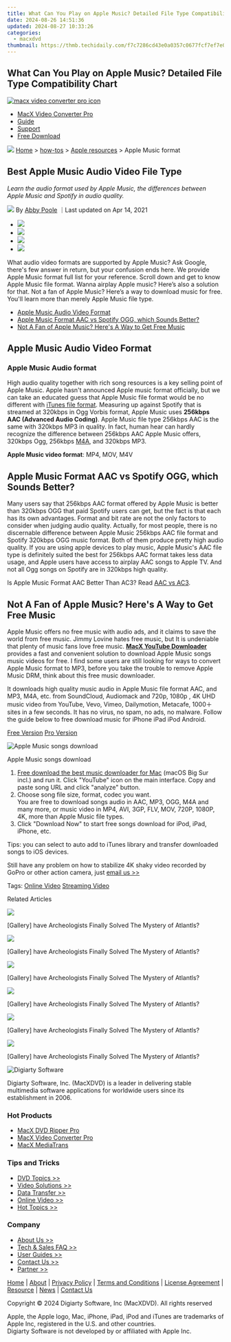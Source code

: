 ```yaml
---
title: What Can You Play on Apple Music? Detailed File Type Compatibility Chart
date: 2024-08-26 14:51:36
updated: 2024-08-27 10:33:26
categories:
  - macxdvd
thumbnail: https://thmb.techidaily.com/f7c7286cd43e0a0357c0677fcf7ef7e026ec5b0c5c8fee31ed3df2a195c8af00.jpg
---
```


## What Can You Play on Apple Music? Detailed File Type Compatibility Chart

[![macx video converter pro icon](https://www.macxdvd.com/mac-dvd-video-converter-how-to/../image-style/new-seo/icon11.png)](https://tools.techidaily.com/macxdvd/products/)

* [MacX Video Converter Pro](https://tools.techidaily.com/macxdvd/products/)
* [Guide](https://tools.techidaily.com/macxdvd/products/)
* [Support](https://tools.techidaily.com/macxdvd/products/)
* [Free Download](https://tools.techidaily.com/macxdvd/products/)



![](https://www.macxdvd.com/mac-dvd-video-converter-how-to/../image-style/new-seo/icon7.png) [Home](https://tools.techidaily.com/macxdvd/products/) \> [how-tos](https://tools.techidaily.com/macxdvd/products/) \> [Apple resources](https://tools.techidaily.com/macxdvd/products/) \> Apple Music format

## Best Apple Music Audio Video File Type



_Learn the audio format used by Apple Music, the differences between Apple Music and Spotify in audio quality._

![](https://www.macxdvd.com/mac-dvd-video-converter-how-to/../image-style/new-seo/icon6.png) By [Abby Poole](https://www.linkedin.com/in/abby-poole-6822b0104/) ｜Last updated on Apr 14, 2021 

* [![](https://www.macxdvd.com/mac-dvd-video-converter-how-to/../image-style/new-seo/share-fa.jpg)](https://www.facebook.com/sharer/sharer.php?u=https://www.macxdvd.com/mac-dvd-video-converter-how-to/apple-music-format.htm)
* [![](https://www.macxdvd.com/mac-dvd-video-converter-how-to/../image-style/new-seo/share-tw.jpg)](https://twitter.com/intent/tweet?url=https://www.macxdvd.com/mac-dvd-video-converter-how-to/apple-music-format.htm)
* [![](https://www.macxdvd.com/mac-dvd-video-converter-how-to/../image-style/new-seo/share-email.jpg)](https://www.macxdvd.com/mac-dvd-video-converter-how-to/mailto:info@example.com?&subject=&body=https://www.macxdvd.com/mac-dvd-video-converter-how-to/apple-music-format.htm)
* [![](https://www.macxdvd.com/mac-dvd-video-converter-how-to/../image-style/new-seo/share-in.jpg)](https://www.linkedin.com/shareArticle?mini=true&url=https://www.macxdvd.com/mac-dvd-video-converter-how-to/apple-music-format.htm&title=&summary=https://www.macxdvd.com/mac-dvd-video-converter-how-to/apple-music-format.htm&source=)

What audio video formats are supported by Apple Music? Ask Google, there's few answer in return, but your confusion ends here. We provide Apple Music format full list for your reference. Scroll down and get to know Apple Music file format. Wanna airplay Apple music? Here’s also a solution for that. Not a fan of Apple Music? Here’s a way to download music for free. You'll learn more than merely Apple Music file type.

* [Apple Music Audio Video Format](https://tools.techidaily.com/macxdvd/products/)
* [Apple Music Format AAC vs Spotify OGG, which Sounds Better?](https://tools.techidaily.com/macxdvd/products/)
* [Not A Fan of Apple Music? Here's A Way to Get Free Music](https://tools.techidaily.com/macxdvd/products/)

## Apple Music Audio Video Format 

### Apple Music Audio format 

High audio quality together with rich song resources is a key selling point of Apple Music. Apple hasn't announced Apple music format officially, but we can take an educated guess that Apple Music file format would be no different with [iTunes file format](https://tools.techidaily.com/macxdvd/products/). Measuring up against Spotify that is streamed at 320kbps in Ogg Vorbis format, Apple Music uses **256kbps AAC (Advanced Audio Coding)**. Apple Music file type 256kbps AAC is the same with 320kbps MP3 in quality. In fact, human hear can hardly recognize the difference between 256kbps AAC Apple Music offers, 320kbps Ogg, 256kbps [M4A](https://tools.techidaily.com/macxdvd/products/), and 320kbps MP3.

**Apple Music video format**: MP4, MOV, M4V

## Apple Music Format AAC vs Spotify OGG, which Sounds Better? 

Many users say that 256kbps AAC format offered by Apple Music is better than 320kbps OGG that paid Spotify users can get, but the fact is that each has its own advantages. Format and bit rate are not the only factors to consider when judging audio quality. Actually, for most people, there is no discernable difference between Apple Music 256kbps AAC file format and Spotify 320kbps OGG music format. Both of them produce pretty high audio quality. If you are using apple devices to play music, Apple Music's AAC file type is definitely suited the best for 256kbps AAC format takes less data usage, and Apple users have access to airplay AAC songs to Apple TV. And not all Ogg songs on Spotify are in 320kbps high quality. 

Is Apple Music Format AAC Better Than AC3? Read [AAC vs AC3](https://tools.techidaily.com/macxdvd/products/). 

## Not A Fan of Apple Music? Here's A Way to Get Free Music

Apple Music offers no free music with audio ads, and it claims to save the world from free music. Jimmy Lovine hates free music, but It is undeniable that plenty of music fans love free music. [**MacX YouTube Downloader**](https://tools.techidaily.com/macxdvd/products/) provides a fast and convenient solution to download Apple Music songs music videos for free. I find some users are still looking for ways to convert Apple Music format to MP3, before you take the trouble to remove Apple Music DRM, think about this free music downloader. 

It downloads high quality music audio in Apple Music file format AAC, and MP3, M4A, etc. from SoundCloud, Audiomack and 720p, 1080p , 4K UHD music video from YouTube, Vevo, Vimeo, Dailymotion, Metacafe, 1000＋ sites in a few seconds. It has no virus, no spam, no ads, no malware. Follow the guide below to free download music for iPhone iPad iPod Android. 

[Free Version](https://tools.techidaily.com/macxdvd/products/) [Pro Version](https://tools.techidaily.com/macxdvd/products/) 

![Apple Music songs download](https://www.macxdvd.com/mac-dvd-video-converter-how-to/article-image/pretty-girls-mp3-download.png) 

Apple Music songs download

1. [Free download the best music downloader for Mac](https://tools.techidaily.com/macxdvd/products/) (macOS Big Sur incl.) and run it. Click "YouTube" icon on the main interface. Copy and paste song URL and click "analyze" button.
2. Choose song file size, format, codec you want.  
 You are free to download songs audio in AAC, MP3, OGG, M4A and many more, or music video in MP4, AVI, 3GP, FLV, MOV, 720P, 1080P, 4K, more than Apple Music file types.
3. Click "Download Now" to start free songs download for iPod, iPad, iPhone, etc.

Tips: you can select to auto add to iTunes library and transfer downloaded songs to iOS devices. 

Still have any problem on how to stabilize 4K shaky video recorded by GoPro or other action camera, just [email us >>](https://tools.techidaily.com/macxdvd/products/)

Tags: [Online Video](https://tools.techidaily.com/macxdvd/products/) [Streaming Video](https://tools.techidaily.com/macxdvd/products/) 



Related Articles

![](https://www.macxdvd.com/mac-dvd-video-converter-how-to/../image-style/new-seo/pic7.jpg)

\[Gallery\] have Archeologists Finally Solved The Mystery of Atlantls? 

![](https://www.macxdvd.com/mac-dvd-video-converter-how-to/../image-style/new-seo/pic6.jpg)

\[Gallery\] have Archeologists Finally Solved The Mystery of Atlantls? 

![](https://www.macxdvd.com/mac-dvd-video-converter-how-to/../image-style/new-seo/pic5.jpg)

\[Gallery\] have Archeologists Finally Solved The Mystery of Atlantls? 

![](https://www.macxdvd.com/mac-dvd-video-converter-how-to/../image-style/new-seo/pic4.jpg)

\[Gallery\] have Archeologists Finally Solved The Mystery of Atlantls? 

![](https://www.macxdvd.com/mac-dvd-video-converter-how-to/../image-style/new-seo/pic3.jpg)

\[Gallery\] have Archeologists Finally Solved The Mystery of Atlantls? 

![](https://www.macxdvd.com/mac-dvd-video-converter-how-to/../image-style/new-seo/pic2.jpg)

\[Gallery\] have Archeologists Finally Solved The Mystery of Atlantls? 



![Digiarty Software](https://www.macxdvd.com/mac-dvd-video-converter-how-to/../icon/logo.png) 

Digiarty Software, Inc. (MacXDVD) is a leader in delivering stable multimedia software applications for worldwide users since its establishment in 2006.

### Hot Products

* [MacX DVD Ripper Pro](https://tools.techidaily.com/macxdvd/products/)
* [MacX Video Converter Pro](https://tools.techidaily.com/macxdvd/products/)
* [MacX MediaTrans](https://tools.techidaily.com/macxdvd/products/)

### Tips and Tricks

* [DVD Topics >>](https://tools.techidaily.com/macxdvd/products/)
* [Video Solutions >>](https://tools.techidaily.com/macxdvd/products/)
* [Data Transfer >>](https://tools.techidaily.com/macxdvd/products/)
* [Online Video >>](https://tools.techidaily.com/macxdvd/products/)
* [Hot Topics >>](https://tools.techidaily.com/macxdvd/products/)

### Company

* [About Us >>](https://tools.techidaily.com/macxdvd/products/)
* [Tech & Sales FAQ >>](https://tools.techidaily.com/macxdvd/products/)
* [User Guides >>](https://tools.techidaily.com/macxdvd/products/)
* [Contact Us >>](https://tools.techidaily.com/macxdvd/products/)
* [Partner >>](https://tools.techidaily.com/macxdvd/products/)



[Home](https://tools.techidaily.com/macxdvd/products/) | [About](https://tools.techidaily.com/macxdvd/products/) | [Privacy Policy](https://tools.techidaily.com/macxdvd/products/) | [Terms and Conditions](https://tools.techidaily.com/macxdvd/products/) | [License Agreement](https://tools.techidaily.com/macxdvd/products/) | [Resource](https://tools.techidaily.com/macxdvd/products/) | [News](https://tools.techidaily.com/macxdvd/products/) | [Contact Us](https://tools.techidaily.com/macxdvd/products/)

Copyright © 2024 Digiarty Software, Inc (MacXDVD). All rights reserved

Apple, the Apple logo, Mac, iPhone, iPad, iPod and iTunes are trademarks of Apple Inc, registered in the U.S. and other countries.  
Digiarty Software is not developed by or affiliated with Apple Inc.

<ins class="adsbygoogle"
     style="display:block"
     data-ad-format="autorelaxed"
     data-ad-client="ca-pub-7571918770474297"
     data-ad-slot="1223367746"></ins>



<ins class="adsbygoogle"
     style="display:block"
     data-ad-client="ca-pub-7571918770474297"
     data-ad-slot="8358498916"
     data-ad-format="auto"
     data-full-width-responsive="true"></ins>
